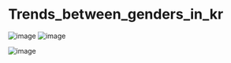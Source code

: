 # Trends_between_genders_in_kr


![image](https://github.com/user-attachments/assets/34e4fa62-4ed9-407e-8e94-13058e096fb1)
![image](https://github.com/user-attachments/assets/e50a88ad-0013-4d88-bbe7-432178c0b9e0)

![image](https://github.com/user-attachments/assets/a9f0e82b-24b6-42b8-bac5-5179b9769923)
